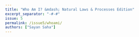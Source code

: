 ```yaml
---
title: "Who Am I? &mdash; Natural Laws & Processes Edition"
excerpt_separator: "-#-#"
issue: 5
permalink: /issue5/whoami/
authors: ["Sayan Saha"]
---
```

